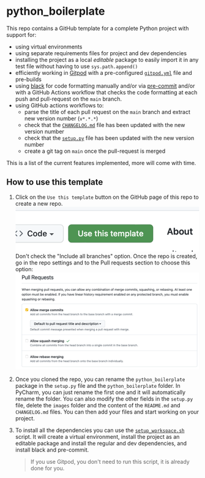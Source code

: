 # python_boilerplate

This repo contains a GitHub template for a complete Python project with support for:

- using virtual environments
- using separate requirements files for project and dev dependencies
- installing the project as a local _editable_ package to easily import it in any test
  file without having to use `sys.path.append()`
- efficiently working in [Gitpod](https://gitpod.io) with a pre-configured
  [`gitpod.yml`](.gitpod.yml) file and pre-builds
- using [black](https://black.readthedocs.io/en/stable/) for code formatting
  manually and/or via [pre-commit](https://pre-commit.com) and/or with a GitHub
  Actions workflow that checks the code formatting at each push and pull-request on the
  `main` branch.
- using GitHub actions workflows to:
  - parse the title of each pull request on the `main` branch and extract new version
    number (`v*.*.*`)
  - check that the [`CHANGELOG.md`](CHANGELOG.md) file has been updated with the new
    version number
  - check that the [`setup.py`](setup.py) file has been updated with the new version number
  - create a git tag on `main` once the pull-request is merged

This is a list of the current features implemented, more will come with time.

## How to use this template

1. Click on the `Use this template` button on the GitHub page of this repo to create
   a new repo.
![use this template](images/use_this_template.png)
Don't check the "Include all branches" option.
Once the repo is created, go in the repo settings and to the Pull requests section
to choose this option:
![pull requests](images/pr_merge_options.png)

2. Once you cloned the repo, you can rename the `python_boilerplate` package in the
   `setup.py` file and the `python_boilerplate` folder. In PyCharm, you can just
   rename the first one and it will automatically rename the folder. You can also
   modify the other fields in the `setup.py` file, delete the `images` folder and
   the content of the `README.md` and `CHANGELOG.md` files. You can then add your
   files and start working on your project.

3. To install all the dependencies you can use the [`setup_workspace.sh`](scripts/setup_workspace.sh)
   script. It will create a virtual environment, install the project as an editable
   package and install the regular and dev dependencies, and install black and pre-commit.
   > If you use Gitpod, you don't need to run this script, it is already done for you.
